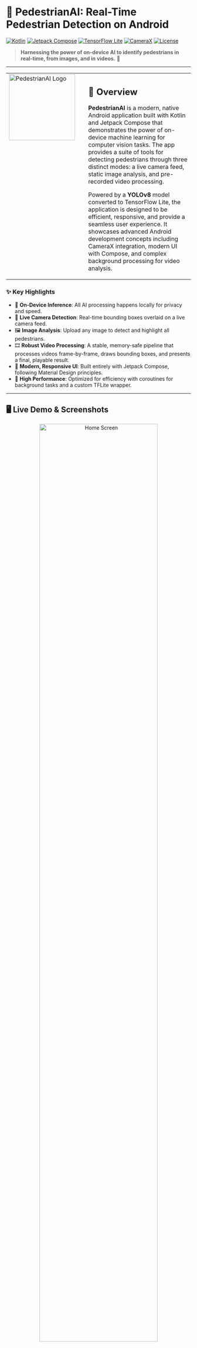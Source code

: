 # 🚶 PedestrianAI: Real-Time Pedestrian Detection on Android

[![Kotlin](https://img.shields.io/badge/Kotlin-1.9.22-7F52FF.svg)](https://kotlinlang.org/)
[![Jetpack Compose](https://img.shields.io/badge/Jetpack%20Compose-1.6.8-4285F4.svg)](https://developer.android.com/jetpack/compose)
[![TensorFlow Lite](https://img.shields.io/badge/TensorFlow-Lite-FF6F00.svg)](https://www.tensorflow.org/lite)
[![CameraX](https://img.shields.io/badge/CameraX-1.3.1-3DDC84.svg)](https://developer.android.com/training/camerax)
[![License](https://img.shields.io/badge/License-MIT-green.svg)](LICENSE)

> **Harnessing the power of on-device AI to identify pedestrians in real-time, from images, and in videos.** 🚀

---

<!-- This HTML table creates the side-by-side layout for the logo and overview -->
<table>
  <tr>
    <td valign="top" width="200">
      <!-- *** FIX: Changed the image source to the new rounded logo *** -->
      <img src="assets/app_logo_rounded.png" alt="PedestrianAI Logo" width="180"/>
    </td>
    <td valign="top">
      <h2>🎯 Overview</h2>
      <p><strong>PedestrianAI</strong> is a modern, native Android application built with Kotlin and Jetpack Compose that demonstrates the power of on-device machine learning for computer vision tasks. The app provides a suite of tools for detecting pedestrians through three distinct modes: a live camera feed, static image analysis, and pre-recorded video processing.</p>
      <p>Powered by a <strong>YOLOv8</strong> model converted to TensorFlow Lite, the application is designed to be efficient, responsive, and provide a seamless user experience. It showcases advanced Android development concepts including CameraX integration, modern UI with Compose, and complex background processing for video analysis.</p>
    </td>
  </tr>
</table>

### ✨ Key Highlights
- 🧠 **On-Device Inference**: All AI processing happens locally for privacy and speed.
- 📸 **Live Camera Detection**: Real-time bounding boxes overlaid on a live camera feed.
- 🖼️ **Image Analysis**: Upload any image to detect and highlight all pedestrians.
- 🎞️ **Robust Video Processing**: A stable, memory-safe pipeline that processes videos frame-by-frame, draws bounding boxes, and presents a final, playable result.
- 🎨 **Modern, Responsive UI**: Built entirely with Jetpack Compose, following Material Design principles.
- 🚀 **High Performance**: Optimized for efficiency with coroutines for background tasks and a custom TFLite wrapper.

---

## 🖥️ Live Demo & Screenshots

<div align="center">
  <img src="assets/home_screen.png" alt="Home Screen" width="80%"/>
  <br/>
  <sub><strong>🏠 Home Screen:</strong> A clean, modern entry point offering three distinct detection modes: Live, Image, and Video analysis.</sub>
  <br/><br/>
  <img src="assets/live_detection.png" alt="Live Camera Detection" width="80%"/>
  <br/>
  <sub><strong>📸 Live Camera Detection:</strong> An interactive, real-time camera view that draws bounding boxes around detected pedestrians, complete with inference time stats.</sub>
  <br/><br/>
  <img src="assets/image_results.png" alt="Image Analysis Results" width="80%"/>
  <br/>
  <sub><strong>🖼️ Image Analysis:</strong> Upload an image to receive a detailed breakdown, including numbered bounding boxes, total pedestrian count, and a list of individual confidence scores.</sub>
  <br/><br/>
  <img src="assets/video_processing.png" alt="Video Processing UI" width="80%"/>
  <br/>
  <sub><strong>⏳ Video Processing:</strong> A clear, themed progress screen informs the user while the robust background pipeline analyzes the video frame by frame.</sub>
  <br/><br/>
  <img src="assets/video_results.png" alt="Video Analysis Results" width="80%"/>
  <br/>
  <sub><strong>🎞️ Video Results:</strong> The memory-safe playback screen shows the final video with all bounding boxes "baked in," along with frame-by-frame detection statistics.</sub>
</div>

---

## 🚀 Core Features

### 📸 CameraX Live Detection
- **Real-Time Overlay**: A custom `OverlayView` draws bounding boxes directly on top of the camera preview.
- **Front/Back Camera Switching**: Seamlessly switch between camera lenses during live detection.
- **Performance Metrics**: Live display of model inference time in milliseconds.
- **Permission Handling**: A clean, user-friendly screen for requesting camera permissions.

### 🖼️ Static Image Analysis
- **Image Upload**: Select any image from the device's gallery.
- **Detailed Results**: After processing, the UI displays the annotated image, total pedestrian count, average confidence, and a detailed list of scores.
- **Numbered Bounding Boxes**: Each detected pedestrian is individually numbered for clarity.

### 🎞️ "Process-and-Save" Video Pipeline
- **Stable & Crash-Proof**: A memory-safe architecture that processes videos by saving annotated frames to disk, preventing `OutOfMemoryError` crashes.
- **Frame-by-Frame Analysis**: Uses `MediaMetadataRetriever` to reliably extract frames from a video file.
- **UI Feedback**: A dynamic progress screen keeps the user informed during the analysis phase.
- **Animated Playback**: After processing is complete, the app plays back the sequence of saved JPEGs, creating a smooth video result.

---

## 🛠️ Getting Started

### 📋 Prerequisites
- **Android Studio** (Hedgehog or newer recommended)
- **Android SDK** (API Level 34 recommended)
- **An Android device or emulator** with API Level 26 or higher

### ⚡ Quick Start

1. **Clone the repository**
   ```bash
   git clone <your-repo-url>
   cd PedestrianAI

---

## 🛠️ Getting Started

### 📋 Prerequisites
- **Android Studio** (Hedgehog or newer recommended)
- **Android SDK** (API Level 34 recommended)
- **An Android device or emulator** with API Level 26 or higher

### ⚡ Quick Start

1.  **Clone the repository**
    ```bash
    git clone <your-repo-url>
    cd PedestrianAI
    ```

2.  **Open the project in Android Studio**
    - From the Android Studio welcome screen, select "Open" and navigate to the cloned `PedestrianAI` directory.
    - Wait for Gradle to sync the project dependencies.

3.  **Place the TFLite Model**
    - You must have a TensorFlow Lite model file.
    - Rename your model to **`yolov8_pedestrian.tflite`**.
    - In the Android Studio Project panel, navigate to `app > src > main` and create a new directory named `assets`.
    - Place your `.tflite` file inside this `assets` folder.

4.  **Build and Run the application**
    - Select your target device from the dropdown menu.
    - Click the "Run 'app'" button (the green play icon).

---

## 🛡️ Technologies

| Technology | Purpose |
|------------|---------|
| **Kotlin** | Primary programming language for modern Android development. |
| **Jetpack Compose** | The modern, declarative UI toolkit for building native Android UI. |
| **TensorFlow Lite** | On-device machine learning framework for running the YOLOv8 model. |
| **CameraX** | A Jetpack library for building robust, high-performance camera functionality. |
| **Coroutines** | For managing background threads and asynchronous tasks, especially video processing. |
| **Material 3** | The latest version of Google's design system for theming and components. |
| **Accompanist**| A group of libraries for handling permissions in Jetpack Compose. |

---

## 🤝 Contributing

Contributions are what make the open-source community such an amazing place to learn, inspire, and create. Any contributions you make are **greatly appreciated**.

1.  **Fork the Project**
2.  **Create your Feature Branch** (`git checkout -b feature/AmazingFeature`)
3.  **Commit your Changes** (`git commit -m 'Add some AmazingFeature'`)
4.  **Push to the Branch** (`git push origin feature/AmazingFeature`)
5.  **Open a Pull Request**

### 📝 Development Guidelines
- Follow the official [Kotlin style guide](https://kotlinlang.org/docs/coding-conventions.html).
- Write meaningful commit messages.
- Ensure the app builds and runs without errors before submitting.

---

<div align="center">
  <strong>🧠 Fast • Private • On-Device AI</strong>
  <br/>
  <em>Built with ❤️ and the latest Android technologies</em>
</div>
